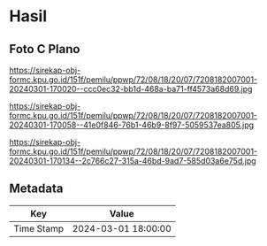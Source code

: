 # Hasil

## Foto C Plano

https://sirekap-obj-formc.kpu.go.id/151f/pemilu/ppwp/72/08/18/20/07/7208182007001-20240301-170020--ccc0ec32-bb1d-468a-ba71-ff4573a68d69.jpg

https://sirekap-obj-formc.kpu.go.id/151f/pemilu/ppwp/72/08/18/20/07/7208182007001-20240301-170058--41e0f846-76b1-46b9-8f97-5059537ea805.jpg

https://sirekap-obj-formc.kpu.go.id/151f/pemilu/ppwp/72/08/18/20/07/7208182007001-20240301-170134--2c766c27-315a-46bd-9ad7-585d03a6e75d.jpg


## Metadata

| Key        | Value               |
| ---------- | ------------------- |
| Time Stamp | 2024-03-01 18:00:00 |



